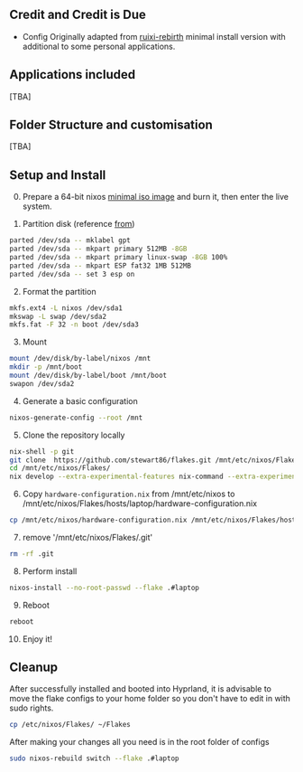 ## Credit and Credit is Due

- Config Originally adapted from [ruixi-rebirth](https://github.com/ruixi-rebirth/flakes) minimal install version with additional to some personal applications.

## Applications included

[TBA]

## Folder Structure and customisation

[TBA]

## Setup and Install

0. Prepare a 64-bit nixos [minimal iso image](https://channels.nixos.org/nixos-22.11/latest-nixos-minimal-x86_64-linux.iso) and burn it, then enter the live system.

1. Partition disk (reference [from](https://nixos.org/manual/nixos/stable/index.html#sec-installation-manual-partitioning-formatting))

```bash
parted /dev/sda -- mklabel gpt
parted /dev/sda -- mkpart primary 512MB -8GB
parted /dev/sda -- mkpart primary linux-swap -8GB 100%
parted /dev/sda -- mkpart ESP fat32 1MB 512MB
parted /dev/sda -- set 3 esp on
```

2. Format the partition

```bash
mkfs.ext4 -L nixos /dev/sda1
mkswap -L swap /dev/sda2
mkfs.fat -F 32 -n boot /dev/sda3
```

3. Mount

```bash
mount /dev/disk/by-label/nixos /mnt
mkdir -p /mnt/boot
mount /dev/disk/by-label/boot /mnt/boot
swapon /dev/sda2
```

4. Generate a basic configuration

```bash
nixos-generate-config --root /mnt
```

5. Clone the repository locally

```bash
nix-shell -p git
git clone  https://github.com/stewart86/flakes.git /mnt/etc/nixos/Flakes
cd /mnt/etc/nixos/Flakes/
nix develop --extra-experimental-features nix-command --extra-experimental-features flakes
```

6. Copy `hardware-configuration.nix` from /mnt/etc/nixos to /mnt/etc/nixos/Flakes/hosts/laptop/hardware-configuration.nix

```bash
cp /mnt/etc/nixos/hardware-configuration.nix /mnt/etc/nixos/Flakes/hosts/laptop/hardware-configuration.nix
```

7. remove '/mnt/etc/nixos/Flakes/.git'

```bash
rm -rf .git
```

8. Perform install

```bash
nixos-install --no-root-passwd --flake .#laptop
```

9. Reboot

```bash
reboot
```

10. Enjoy it!

## Cleanup

After successfully installed and booted into Hyprland, it is advisable to move the flake configs to your home folder so you don't have to edit in with sudo rights.

```bash
cp /etc/nixos/Flakes/ ~/Flakes
```

After making your changes all you need is in the root folder of configs

```bash
sudo nixos-rebuild switch --flake .#laptop
```
